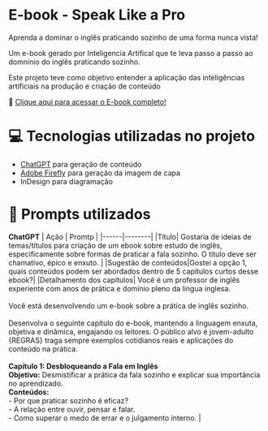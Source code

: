 # E-book - Speak Like a Pro

Aprenda a dominar o inglês praticando sozinho de uma forma nunca vista!

Um e-book gerado por Inteligencia Artifical que te leva passo a passo ao domnínio do inglês praticando sozinho.

Este projeto teve como objetivo entender a aplicação das inteligências artificiais na produção e criação de conteúdo

📕 [Clique aqui para acessar o E-book completo!](https://github.com/anagalli/E-book-Speak-Like-a-Pro/blob/main/E-book%20-%20Speak%20Like%20a%20Pro.pdf)

# 💻 Tecnologias utilizadas no projeto
- [ChatGPT](https://chatgpt.com/) para geração de conteúdo
- [Adobe Firefly](https://firefly.adobe.com/) para geração da imagem de capa
- InDesign para diagramação

# 🧠 Prompts utilizados

**ChatGPT**
| Ação | Promtp |
|------|--------|
|Título| Gostaria de ideias de temas/títulos para criação de um ebook sobre estudo de inglês, especificamente sobre formas de praticar a fala sozinho. O título deve ser chamativo, épico e enxuto. |
|Sugestão de conteúdos|Gostei a opção 1, quais conteúdos podem ser abordados dentro de 5 capítulos curtos desse ebook?|
|Detalhamento dos capítulos| Você é um professor de inglês experiente com anos de prática e domínio pleno da língua inglesa.<br><br>Você está desenvolvendo um e-book sobre a prática de inglês sozinho.<br><br>Desenvolva o seguinte capítulo do e-book, mantendo a linguagem enxuta, objetiva e dinâmica, engajando os leitores. O público alvo é jovem-adulto {REGRAS} traga sempre exemplos cotidianos reais e aplicações do conteúdo na prática.<br><br>**Capítulo 1: Desbloqueando a Fala em Inglês**<br>**Objetivo:** Desmistificar a prática da fala sozinho e explicar sua importância no aprendizado.<br>**Conteúdos:**<br>- Por que praticar sozinho é eficaz?<br>- A relação entre ouvir, pensar e falar.<br>- Como superar o medo de errar e o julgamento interno. |

